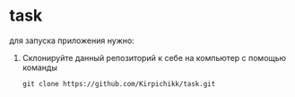 # task
для запуска приложения нужно:
<ol>
  <li>Склонируйте данный репозиторий к себе на компьютер с помощью команды</li>
  
  ```git clone https://github.com/Kirpichikk/task.git```
  
</ol>

